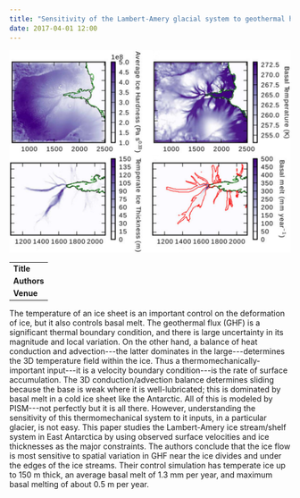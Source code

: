 ```yaml
---
title: "Sensitivity of the Lambert-Amery glacial system to geothermal heat flux"
date: 2017-04-01 12:00
---
```


![](/img/applications/pittardetal2016-annglaciol.png)


||
|-
| **Title** | [Sensitivity of the Lambert-Amery glacial system to geothermal heat flux](http://dx.doi.org/10.1017/aog.2016.26) |
| **Authors** | [M. Pittard](http://www.imas.utas.edu.au/) and others |
| **Venue** |  [Annals of Glaciology](https://www.cambridge.org/core/journals/annals-of-glaciology) |

The temperature of an ice sheet is an important control on the deformation of ice, but it also controls basal melt. The geothermal flux (GHF) is a significant thermal boundary condition, and there is large uncertainty in its magnitude and local variation. On the other hand, a balance of heat conduction and advection---the latter dominates in the large---determines the 3D temperature field within the ice. Thus a thermomechanically-important input---it is a velocity boundary condition---is the rate of surface accumulation. The 3D conduction/advection balance determines sliding because the base is weak where it is well-lubricated; this is dominated by basal melt in a cold ice sheet like the Antarctic.
All of this is modeled by PISM---not perfectly but it is all there. However, understanding the sensitivity of this thermomechanical system to it inputs, in a particular glacier, is not easy. This paper studies the Lambert-Amery ice stream/shelf system in East Antarctica by using observed surface velocities and ice thicknesses as the major constraints. The authors conclude that the ice flow is most sensitive to spatial variation in GHF near the ice divides and under the edges of the ice streams. Their control simulation has temperate ice up to 150 m thick, an average basal melt of 1.3 mm per year, and maximum basal melting of about 0.5 m per year.


